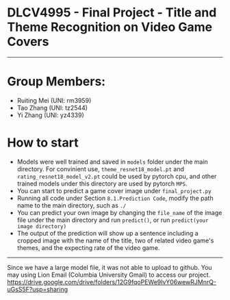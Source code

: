 # DLCV4995 - Final Project - Title and Theme Recognition on Video Game Covers
---
# Group Members:
- Ruiting Mei (UNI: rm3959)
- Tao Zhang (UNI: tz2544)
- Yi Zhang (UNI: yz4339)
# How to start
- Models were well trained and saved in `models` folder under the main directory. For convinient use, `theme_resnet18_model.pt` and `rating_resnet18_model_v2.pt` could be used by pytorch cpu, and other trained models under this directory are used by pytorch `MPS`.
- You can start to predict a game cover image under `final_project.py`
- Running all code under Section `8.1.Prediction Code`, modify the path name to the main directory, such as `./`
- You can predict your own image by changing the `file_name` of the image file under the main directory and run `predict()`, or run `predict(your image directory)`
- The output of the prediction will show up a sentence including a cropped image with the name of the title, two of related video game's themes, and the expecting rate of the video game.
---
Since we have a large model file, it was not able to upload to github. You may using Lion Email (Columbia University Gmail) to access our project. https://drive.google.com/drive/folders/12G9fqoPEWe9IvY06wewRJMnrQ-uGsS5F?usp=sharing
